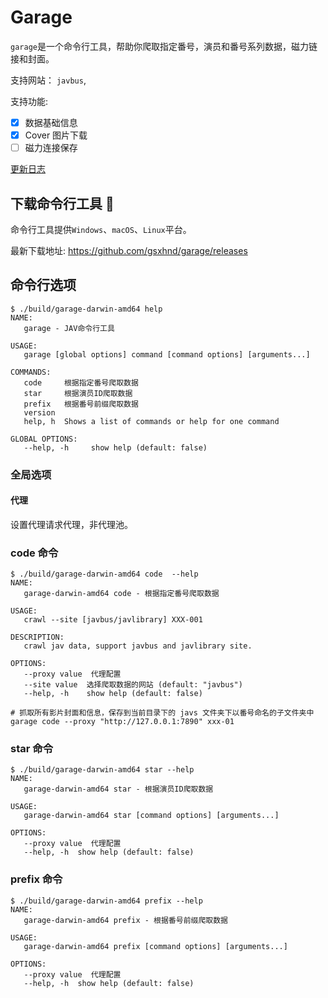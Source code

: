 # Garage

`garage`是一个命令行工具，帮助你爬取指定番号，演员和番号系列数据，磁力链接和封面。

支持网站： `javbus`,

支持功能:

- [x] 数据基础信息
- [x] Cover 图片下载
- [ ] 磁力连接保存

[更新日志](./CHANGELOG.md)

## 下载命令行工具 🔧

命令行工具提供`Windows`、`macOS`、`Linux`平台。

最新下载地址: <https://github.com/gsxhnd/garage/releases>

## 命令行选项

```shell
$ ./build/garage-darwin-amd64 help
NAME:
   garage - JAV命令行工具

USAGE:
   garage [global options] command [command options] [arguments...]

COMMANDS:
   code     根据指定番号爬取数据
   star     根据演员ID爬取数据
   prefix   根据番号前缀爬取数据
   version
   help, h  Shows a list of commands or help for one command

GLOBAL OPTIONS:
   --help, -h     show help (default: false)
```

### 全局选项

#### 代理

设置代理请求代理，非代理池。

### code 命令

```shell
$ ./build/garage-darwin-amd64 code  --help
NAME:
   garage-darwin-amd64 code - 根据指定番号爬取数据

USAGE:
   crawl --site [javbus/javlibrary] XXX-001

DESCRIPTION:
   crawl jav data, support javbus and javlibrary site.

OPTIONS:
   --proxy value  代理配置
   --site value  选择爬取数据的网站 (default: "javbus")
   --help, -h    show help (default: false)
```

```shell
# 抓取所有影片封面和信息，保存到当前目录下的 javs 文件夹下以番号命名的子文件夹中
garage code --proxy "http://127.0.0.1:7890" xxx-01
```

### star 命令

```shell
$ ./build/garage-darwin-amd64 star --help
NAME:
   garage-darwin-amd64 star - 根据演员ID爬取数据

USAGE:
   garage-darwin-amd64 star [command options] [arguments...]

OPTIONS:
   --proxy value  代理配置
   --help, -h  show help (default: false)
```

### prefix 命令

```shell
$ ./build/garage-darwin-amd64 prefix --help
NAME:
   garage-darwin-amd64 prefix - 根据番号前缀爬取数据

USAGE:
   garage-darwin-amd64 prefix [command options] [arguments...]

OPTIONS:
   --proxy value  代理配置
   --help, -h  show help (default: false)
```
